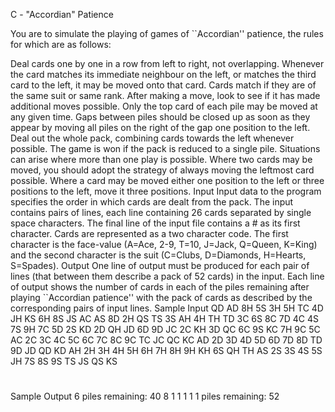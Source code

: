 C - "Accordian" Patience

You are to simulate the playing of games of ``Accordian'' patience, the rules for which are as follows:

Deal cards one by one in a row from left to right, not overlapping. Whenever the card matches its immediate neighbour on the left, or matches the third card to the left, it may be moved onto that card. Cards match if they are of the same suit or same rank. After making a move, look to see if it has made additional moves possible. Only the top card of each pile may be moved at any given time. Gaps between piles should be closed up as soon as they appear by moving all piles on the right of the gap one position to the left. Deal out the whole pack, combining cards towards the left whenever possible. The game is won if the pack is reduced to a single pile.
Situations can arise where more than one play is possible. Where two cards may be moved, you should adopt the strategy of always moving the leftmost card possible. Where a card may be moved either one position to the left or three positions to the left, move it three positions.
Input
Input data to the program specifies the order in which cards are dealt from the pack. The input contains pairs of lines, each line containing 26 cards separated by single space characters. The final line of the input file contains a # as its first character. Cards are represented as a two character code. The first character is the face-value (A=Ace, 2-9, T=10, J=Jack, Q=Queen, K=King) and the second character is the suit (C=Clubs, D=Diamonds, H=Hearts, S=Spades).
Output
One line of output must be produced for each pair of lines (that between them describe a pack of 52 cards) in the input. Each line of output shows the number of cards in each of the piles remaining after playing ``Accordian patience'' with the pack of cards as described by the corresponding pairs of input lines.
Sample Input
QD AD 8H 5S 3H 5H TC 4D JH KS 6H 8S JS AC AS 8D 2H QS TS 3S AH 4H TH TD 3C 6S
8C 7D 4C 4S 7S 9H 7C 5D 2S KD 2D QH JD 6D 9D JC 2C KH 3D QC 6C 9S KC 7H 9C 5C
AC 2C 3C 4C 5C 6C 7C 8C 9C TC JC QC KC AD 2D 3D 4D 5D 6D 7D 8D TD 9D JD QD KD
AH 2H 3H 4H 5H 6H 7H 8H 9H KH 6S QH TH AS 2S 3S 4S 5S JH 7S 8S 9S TS JS QS KS
#
Sample Output
6 piles remaining: 40 8 1 1 1 1
1 piles remaining: 52